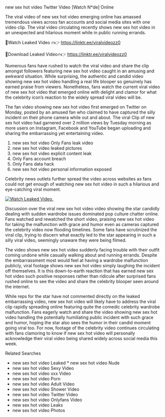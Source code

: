 ﻿new sex hot video Twitter Video [Watch N*de] Online

The viral video of ﻿new sex hot video emerging online has amassed tremendous views across fan accounts and social media sites with one video clip. The viral video circulating recently shows ﻿new sex hot video in an unexpected and hilarious moment while in public running errands. 

🔴Watch Leaked Video 🔥👉  https://linktr.ee/viralvideozz0 

🔴Download Leaked Video🔥👉  https://linktr.ee/viralvideozz0 

Numerous fans have rushed to watch the viral video and share the clip amongst followers featuring ﻿new sex hot video caught in an amusing and awkward situation. While surprising, the authentic and candid video showing ﻿new sex hot video handling a real life blooper so genuinely has earned praise from viewers. Nonetheless, fans watch the current viral video of ﻿new sex hot video that emerged online with delight and clamor for what the celebrity icon’s reaction to the widely spread viral video will be.

The fan video showing ﻿new sex hot video first emerged on Twitter on Monday, posted by an amused fan who claimed to have captured the silly incident on their phone camera while out and about. The viral Clip of ﻿new sex hot video had garnered over 2 million views by Tuesday morning as more users on Instagram, Facebook and YouTube began uploading and sharing the embarrassing yet entertaining video. 

1. ﻿new sex hot video Only Fans leak video
2. ﻿new sex hot video leaked pictures
3. ﻿new sex hot video explicit content leak
4. Only Fans account breach
5. Only Fans data hack
6. ﻿new sex hot video personal information exposed

Celebrity news outlets further spread the video across websites as fans could not get enough of watching ﻿new sex hot video in such a hilarious and eye-catching viral moment. 

[![Watch Leaked Video.](https://miro.medium.com/v2/resize:fit:828/format:webp/1*cilzJN44JGOrTw9NJCrNHA.gif "Watch Leaked Video")](https://linktr.ee/viralvideozz0)

Discussion over the viral ﻿new sex hot video video showing the star candidly dealing with sudden wardrobe issues dominated pop culture chatter online. Fans watched and rewatched the short video, praising ﻿new sex hot video for taking the malfunction with grace and humor even as cameras captured the celebrity video now flooding timelines. Some fans have scrutinized the viral clip, trying to discern what exactly led to the star appearing in such a silly viral video, seemingly unaware they were being filmed.

The video shows ﻿new sex hot video suddenly facing trouble with their outfit coming undone while casually walking about and running errands. Despite the embarrassment most would feel at having a wardrobe malfunction publicly, viral footage shows ﻿new sex hot video simply laughing the incident off themselves. It is this down-to-earth reaction that has earned ﻿new sex hot video such positive responses rather than ridicule after surprised fans rushed online to see the video and share the celebrity blooper seen around the internet.  

While reps for the star have not commented directly on the leaked embarrassing video, ﻿new sex hot video will likely have to address the viral clip rapidly spreading online featuring quite the comedic celebrity wardrobe malfunction. Fans eagerly watch and share the video showing ﻿new sex hot video handling the potentially humiliating public incident with such grace and humor, hoping the star also sees the humor in their candid moment going viral too. For now, footage of the celebrity video continues circulating with fans clamoring to know if ﻿new sex hot video will personally acknowledge their viral video being shared widely across social media this week.

Related Searches
* ﻿new sex hot video Leaked
﻿* new sex hot video Nude
* ﻿new sex hot video Sexy Video
* ﻿new sex hot video xxx Video
* ﻿new sex hot video Porn
* ﻿new sex hot video Adult Video
* ﻿new sex hot video Shower Video
* ﻿new sex hot video Twitter Video
* ﻿new sex hot video Onlyfans Video
* ﻿new sex hot video Leaks
* ﻿new sex hot video Photos